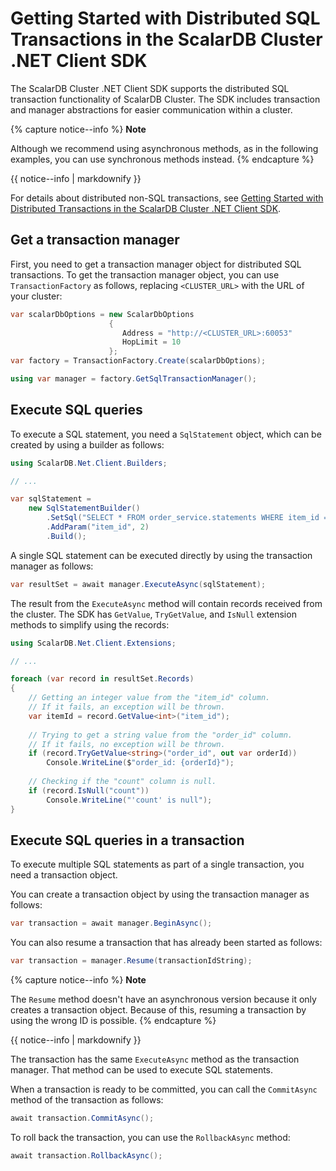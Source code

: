 # Getting Started with Distributed SQL Transactions in the ScalarDB Cluster .NET Client SDK

The ScalarDB Cluster .NET Client SDK supports the distributed SQL transaction functionality of ScalarDB Cluster. The SDK includes transaction and manager abstractions for easier communication within a cluster.

{% capture notice--info %}
**Note**

Although we recommend using asynchronous methods, as in the following examples, you can use synchronous methods instead.
{% endcapture %}

<div class="notice--info">{{ notice--info | markdownify }}</div>

For details about distributed non-SQL transactions, see [Getting Started with Distributed Transactions in the ScalarDB Cluster .NET Client SDK](getting-started-with-distributed-transactions.md).

## Get a transaction manager

First, you need to get a transaction manager object for distributed SQL transactions. To get the transaction manager object, you can use `TransactionFactory` as follows, replacing `<CLUSTER_URL>` with the URL of your cluster:

```c#
var scalarDbOptions = new ScalarDbOptions
                      {
                         Address = "http://<CLUSTER_URL>:60053"
                         HopLimit = 10
                      };
var factory = TransactionFactory.Create(scalarDbOptions);

using var manager = factory.GetSqlTransactionManager();
```

## Execute SQL queries

To execute a SQL statement, you need a `SqlStatement` object, which can be created by using a builder as follows:

```c#
using ScalarDB.Net.Client.Builders;

// ...

var sqlStatement =
    new SqlStatementBuilder()
        .SetSql("SELECT * FROM order_service.statements WHERE item_id = :item_id")
        .AddParam("item_id", 2)
        .Build();
```

A single SQL statement can be executed directly by using the transaction manager as follows:

```c#
var resultSet = await manager.ExecuteAsync(sqlStatement);
```

The result from the `ExecuteAsync` method will contain records received from the cluster. The SDK has `GetValue`, `TryGetValue`, and `IsNull` extension methods to simplify using the records:

```c#
using ScalarDB.Net.Client.Extensions;

// ...

foreach (var record in resultSet.Records)
{
    // Getting an integer value from the "item_id" column.
    // If it fails, an exception will be thrown.
    var itemId = record.GetValue<int>("item_id");
            
    // Trying to get a string value from the "order_id" column.
    // If it fails, no exception will be thrown.
    if (record.TryGetValue<string>("order_id", out var orderId))
        Console.WriteLine($"order_id: {orderId}");
            
    // Checking if the "count" column is null.
    if (record.IsNull("count"))
        Console.WriteLine("'count' is null");
}
```

## Execute SQL queries in a transaction

To execute multiple SQL statements as part of a single transaction, you need a transaction object.

You can create a transaction object by using the transaction manager as follows:

```c#
var transaction = await manager.BeginAsync();
```

You can also resume a transaction that has already been started as follows:

```c#
var transaction = manager.Resume(transactionIdString);
```

{% capture notice--info %}
**Note**

The `Resume` method doesn't have an asynchronous version because it only creates a transaction object. Because of this, resuming a transaction by using the wrong ID is possible.
{% endcapture %}

<div class="notice--info">{{ notice--info | markdownify }}</div>

The transaction has the same `ExecuteAsync` method as the transaction manager. That method can be used to execute SQL statements.

When a transaction is ready to be committed, you can call the `CommitAsync` method of the transaction as follows:

```c#
await transaction.CommitAsync();
```

To roll back the transaction, you can use the `RollbackAsync` method:

```c#
await transaction.RollbackAsync();
```
